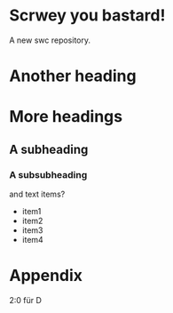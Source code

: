 # Scrwey you bastard!
A new swc repository.
# Another heading

# More headings
## A subheading
### A subsubheading
and text
items?
- item1
- item2
- item3
- item4

# Appendix
2:0 für D
